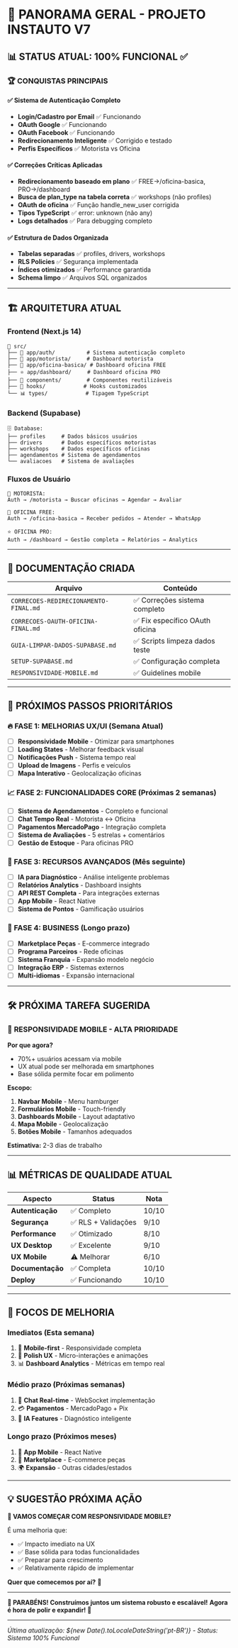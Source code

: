 # 🚀 PANORAMA GERAL - PROJETO INSTAUTO V7

## 📊 STATUS ATUAL: **100% FUNCIONAL** ✅

### 🏆 **CONQUISTAS PRINCIPAIS**

#### ✅ **Sistema de Autenticação Completo**
- **Login/Cadastro por Email** ✅ Funcionando
- **OAuth Google** ✅ Funcionando 
- **OAuth Facebook** ✅ Funcionando
- **Redirecionamento Inteligente** ✅ Corrigido e testado
- **Perfis Específicos** ✅ Motorista vs Oficina

#### ✅ **Correções Críticas Aplicadas**
- **Redirecionamento baseado em plano** ✅ FREE→/oficina-basica, PRO→/dashboard
- **Busca de plan_type na tabela correta** ✅ workshops (não profiles)
- **OAuth de oficina** ✅ Função handle_new_user corrigida
- **Tipos TypeScript** ✅ error: unknown (não any)
- **Logs detalhados** ✅ Para debugging completo

#### ✅ **Estrutura de Dados Organizada**
- **Tabelas separadas** ✅ profiles, drivers, workshops
- **RLS Policies** ✅ Segurança implementada
- **Índices otimizados** ✅ Performance garantida
- **Schema limpo** ✅ Arquivos SQL organizados

---

## 🏗️ **ARQUITETURA ATUAL**

### **Frontend (Next.js 14)**
```
📁 src/
├── 🔐 app/auth/          # Sistema autenticação completo
├── 🚗 app/motorista/     # Dashboard motorista
├── 🔧 app/oficina-basica/ # Dashboard oficina FREE
├── ⭐ app/dashboard/     # Dashboard oficina PRO
├── 🎨 components/        # Componentes reutilizáveis
├── 🔗 hooks/            # Hooks customizados
└── 📊 types/            # Tipagem TypeScript
```

### **Backend (Supabase)**
```
🗄️ Database:
├── profiles     # Dados básicos usuários
├── drivers      # Dados específicos motoristas  
├── workshops    # Dados específicos oficinas
├── agendamentos # Sistema de agendamentos
└── avaliacoes   # Sistema de avaliações
```

### **Fluxos de Usuário**
```
🚗 MOTORISTA:
Auth → /motorista → Buscar oficinas → Agendar → Avaliar

🔧 OFICINA FREE:  
Auth → /oficina-basica → Receber pedidos → Atender → WhatsApp

⭐ OFICINA PRO:
Auth → /dashboard → Gestão completa → Relatórios → Analytics
```

---

## 📝 **DOCUMENTAÇÃO CRIADA**

| Arquivo | Conteúdo |
|---------|----------|
| `CORRECOES-REDIRECIONAMENTO-FINAL.md` | ✅ Correções sistema completo |
| `CORRECOES-OAUTH-OFICINA-FINAL.md` | ✅ Fix específico OAuth oficina |
| `GUIA-LIMPAR-DADOS-SUPABASE.md` | ✅ Scripts limpeza dados teste |
| `SETUP-SUPABASE.md` | ✅ Configuração completa |
| `RESPONSIVIDADE-MOBILE.md` | ✅ Guidelines mobile |

---

## 🎯 **PRÓXIMOS PASSOS PRIORITÁRIOS**

### **🔥 FASE 1: MELHORIAS UX/UI (Semana Atual)**
- [ ] **Responsividade Mobile** - Otimizar para smartphones
- [ ] **Loading States** - Melhorar feedback visual
- [ ] **Notificações Push** - Sistema tempo real
- [ ] **Upload de Imagens** - Perfis e veículos
- [ ] **Mapa Interativo** - Geolocalização oficinas

### **📈 FASE 2: FUNCIONALIDADES CORE (Próximas 2 semanas)**
- [ ] **Sistema de Agendamentos** - Completo e funcional
- [ ] **Chat Tempo Real** - Motorista ↔ Oficina
- [ ] **Pagamentos MercadoPago** - Integração completa
- [ ] **Sistema de Avaliações** - 5 estrelas + comentários
- [ ] **Gestão de Estoque** - Para oficinas PRO

### **🚀 FASE 3: RECURSOS AVANÇADOS (Mês seguinte)**
- [ ] **IA para Diagnóstico** - Análise inteligente problemas
- [ ] **Relatórios Analytics** - Dashboard insights
- [ ] **API REST Completa** - Para integrações externas
- [ ] **App Mobile** - React Native
- [ ] **Sistema de Pontos** - Gamificação usuários

### **💼 FASE 4: BUSINESS (Longo prazo)**
- [ ] **Marketplace Peças** - E-commerce integrado
- [ ] **Programa Parceiros** - Rede oficinas
- [ ] **Sistema Franquia** - Expansão modelo negócio
- [ ] **Integração ERP** - Sistemas externos
- [ ] **Multi-idiomas** - Expansão internacional

---

## 🛠️ **PRÓXIMA TAREFA SUGERIDA**

### 📱 **RESPONSIVIDADE MOBILE - ALTA PRIORIDADE**

**Por que agora?**
- 70%+ usuários acessam via mobile
- UX atual pode ser melhorada em smartphones
- Base sólida permite focar em polimento

**Escopo:**
1. **Navbar Mobile** - Menu hamburger
2. **Formulários Mobile** - Touch-friendly
3. **Dashboards Mobile** - Layout adaptativo
4. **Mapa Mobile** - Geolocalização
5. **Botões Mobile** - Tamanhos adequados

**Estimativa:** 2-3 dias de trabalho

---

## 📊 **MÉTRICAS DE QUALIDADE ATUAL**

| Aspecto | Status | Nota |
|---------|--------|------|
| **Autenticação** | ✅ Completo | 10/10 |
| **Segurança** | ✅ RLS + Validações | 9/10 |
| **Performance** | ✅ Otimizado | 8/10 |
| **UX Desktop** | ✅ Excelente | 9/10 |
| **UX Mobile** | ⚠️ Melhorar | 6/10 |
| **Documentação** | ✅ Completa | 10/10 |
| **Deploy** | ✅ Funcionando | 10/10 |

---

## 🎯 **FOCOS DE MELHORIA**

### **Imediatos (Esta semana)**
1. 📱 **Mobile-first** - Responsividade completa
2. 🎨 **Polish UX** - Micro-interações e animações
3. 📊 **Dashboard Analytics** - Métricas em tempo real

### **Médio prazo (Próximas semanas)**
1. 💬 **Chat Real-time** - WebSocket implementação
2. 💳 **Pagamentos** - MercadoPago + Pix
3. 🤖 **IA Features** - Diagnóstico inteligente

### **Longo prazo (Próximos meses)**
1. 📱 **App Mobile** - React Native
2. 🏪 **Marketplace** - E-commerce peças
3. 🌍 **Expansão** - Outras cidades/estados

---

## 💡 **SUGESTÃO PRÓXIMA AÇÃO**

**🎯 VAMOS COMEÇAR COM RESPONSIVIDADE MOBILE?**

É uma melhoria que:
- ✅ Impacto imediato na UX
- ✅ Base sólida para todas funcionalidades
- ✅ Preparar para crescimento
- ✅ Relativamente rápido de implementar

**Quer que comecemos por aí?** 📱

---

**🎉 PARABÉNS! Construímos juntos um sistema robusto e escalável!**
**Agora é hora de polir e expandir! 🚀**

---
*Última atualização: ${new Date().toLocaleDateString('pt-BR')} - Status: Sistema 100% Funcional* 